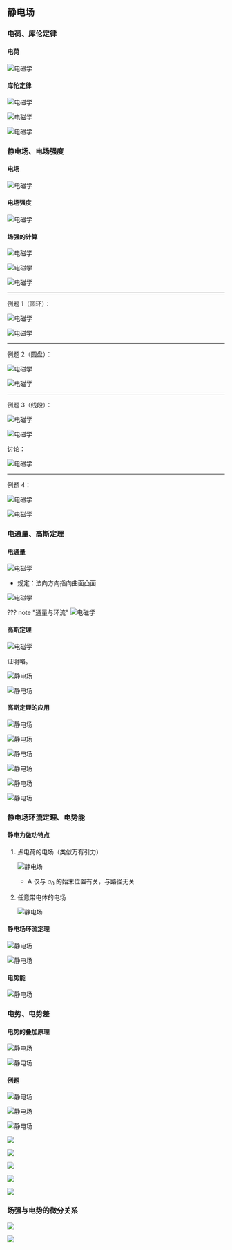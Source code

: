 ## 静电场

### 电荷、库伦定律

#### 电荷

![电磁学](./images/电磁学/pin-05-19.png)

#### 库伦定律

![电磁学](./images/电磁学/pin-05-19_1.png)

![电磁学](./images/电磁学/pin-05-19_2.png)

![电磁学](./images/电磁学/pin-05-19_3.png)

### 静电场、电场强度

#### 电场

![电磁学](./images/电磁学/pin-05-19_4.png)

#### 电场强度

![电磁学](./images/电磁学/pin-05-19_5.png)

#### 场强的计算

![电磁学](./images/电磁学/pin-05-19_6.png)

![电磁学](./images/电磁学/pin-05-19_7.png)

![电磁学](./images/电磁学/pin-05-19_8.png)

------

例题 1（圆环）：

![电磁学](./images/电磁学/pin-05-19_9.png)

![电磁学](./images/电磁学/pin-05-19_10.png)

------

例题 2（圆盘）：

![电磁学](./images/电磁学/pin-05-19_11.png)

![电磁学](./images/电磁学/pin-05-19_12.png)

------

例题 3（线段）：

![电磁学](./images/电磁学/pin-05-19_13.png)

![电磁学](./images/电磁学/pin-05-22.png)

讨论：

![电磁学](./images/电磁学/pin-05-22_1.png)

------

例题 4：

![电磁学](./images/电磁学/pin-05-22_2.png)

![电磁学](./images/电磁学/pin-05-22_3.png)

### 电通量、高斯定理

#### 电通量

![电磁学](./images/电磁学/pin-05-22_4.png)

- 规定：法向方向指向曲面凸面

![电磁学](./images/电磁学/pin-05-22_5.png)

??? note "通量与环流"
	![电磁学](./images/电磁学/pin-05-22_6.png)

#### 高斯定理

![电磁学](./images/电磁学/pin-05-22_7.png)

证明略。

![静电场](./images/电磁学/pin-05-27.png)

![静电场](./images/电磁学/pin-05-27_1.png)

#### 高斯定理的应用

![静电场](./images/电磁学/pin-05-27_2.png)

![静电场](./images/电磁学/pin-05-27_3.png)

![静电场](./images/电磁学/pin-05-27_4.png)

![静电场](./images/电磁学/pin-05-27_5.png)

![静电场](./images/电磁学/pin-05-27_6.png)

![静电场](./images/电磁学/pin-05-27_7.png)

### 静电场环流定理、电势能

#### 静电力做功特点

1. 点电荷的电场（类似万有引力）

    ![静电场](./images/电磁学/pin-05-27_8.png)

    - A 仅与 $q_0$ 的始末位置有关，与路径无关

2. 任意带电体的电场

    ![静电场](./images/电磁学/pin-05-27_9.png)

#### 静电场环流定理

![静电场](./images/电磁学/pin-05-30.png)

![静电场](./images/电磁学/pin-05-30_1.png)

#### 电势能

![静电场](./images/电磁学/pin-05-30_2.png)

### 电势、电势差

#### 电势的叠加原理

![静电场](./images/电磁学/pin-05-30_3.png)

![静电场](./images/电磁学/pin-05-30_4.png)

#### 例题

![静电场](./images/电磁学/pin-05-30_5.png)

![静电场](./images/电磁学/pin-05-30_6.png)

![静电场](./images/电磁学/pin-05-30_7.png)

![](./images/电磁学/pin-05-31.png)

![](./images/电磁学/pin-05-31_1.png)

![](./images/电磁学/pin-05-31_2.png)

![](./images/电磁学/pin-05-31_3.png)

![](./images/电磁学/pin-05-31_4.png)

### 场强与电势的微分关系

![](./images/电磁学/pin-05-31_5.png)

![](./images/电磁学/pin-05-31_6.png)
